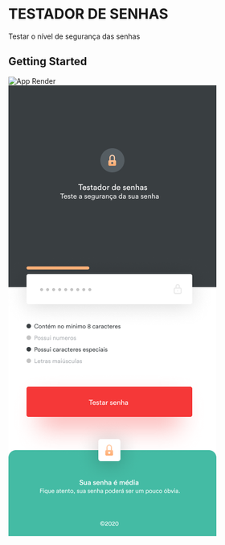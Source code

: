 # TESTADOR DE SENHAS

Testar o nível de segurança das senhas

## Getting Started

![App Render](assets/images/app_render.png)
![App Render](assets/images/app_layout.png)

